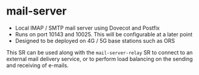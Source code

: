 # mail-server

- Local IMAP / SMTP mail server using Dovecot and Postfix
- Runs on port 10143 and 10025. This will be configurable at a later point
- Designed to be deployed on 4G / 5G base stations such as ORS

This SR can be used along with the `mail-server-relay` SR to connect to an 
external mail delivery service, or to perform load balancing on the sending
and receiving of e-mails.